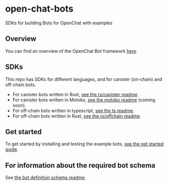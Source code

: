 # open-chat-bots

SDKs for building Bots for OpenChat with examples

## Overview

You can find an overview of the OpenChat Bot framework [here](./OVERVIEW.md).

## SDKs

This repo has SDKs for different languages, and for canister (on-chain) and off-chain bots.

- For canister bots written in Rust, [see the rs/canister readme](./rs/canister/README.md).
- For canister bots written in Motoko, [see the motoko readme](./motoko/README.md) (coming soon).
- For off-chain bots written in typescript, [see the ts readme](./ts/README.md).
- For off-chain bots written in Rust, [see the rs/offchain readme](./rs/offchain/README.md).

## Get started

To get started by installing and testing the example bots, [see the get started guide](GETSTARTED.md).

## For information about the required bot schema

See [the bot definition schema readme](./schema/README.md).
